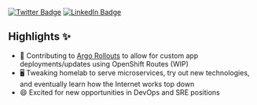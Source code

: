 [![Twitter Badge](https://img.shields.io/badge/Twitter-Profile-informational?style=flat&logo=twitter&logoColor=white&color=1CA2F1)](https://twitter.com/mbhatip)
[![LinkedIn Badge](https://img.shields.io/badge/LinkedIn-Profile-informational?style=flat&logo=linkedin&logoColor=white&color=0D76A8)](https://www.linkedin.com/in/mbhatip/)

## Highlights ✨
- 🦑 Contributing to [Argo Rollouts](https://github.com/argoproj/argo-rollouts/pull/1301) to allow for custom app deployments/updates using OpenShift Routes (WIP)
- 🖥️ Tweaking homelab to serve microservices, try out new technologies, and eventually learn how the Internet works top down
- 😄 Excited for new opportunities in DevOps and SRE positions

<!--
**mbhatip/mbhatip** is a ✨ _special_ ✨ repository because its `README.md` (this file) appears on your GitHub profile.

Here are some ideas to get you started:

- 🔭 I’m currently working on ...
- 🌱 I’m currently learning ...
- 👯 I’m looking to collaborate on ...
- 🤔 I’m looking for help with ...
- 💬 Ask me about ...
- 📫 How to reach me: ...
- 😄 Pronouns: ...
- ⚡ Fun fact: ...
-->
